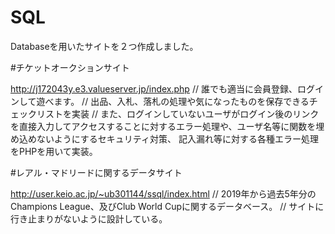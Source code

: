 # SQL

 Databaseを用いたサイトを２つ作成しました。
 
 #チケットオークションサイト
 
 
 http://j172043y.e3.valueserver.jp/index.php //
 誰でも適当に会員登録、ログインして遊べます。 //
 出品、入札、落札の処理や気になったものを保存できるチェックリストを実装 //
 また、ログインしていないユーザがログイン後のリンクを直接入力してアクセスすることに対するエラー処理や、ユーザ名等に関数を埋め込めないようにするセキュリティ対策、 
 記入漏れ等に対する各種エラー処理をPHPを用いて実装。
 
 
 
 
 #レアル・マドリードに関するデータサイト
 
 
 http://user.keio.ac.jp/~ub301144/ssql/index.html //
 2019年から過去5年分のChampions League、及びClub World Cupに関するデータベース。 //
 サイトに行き止まりがないように設計している。
